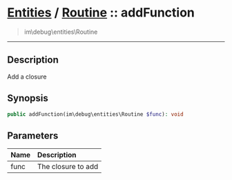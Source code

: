 # [Entities](entities.md) / [Routine](entities-Routine.md) :: addFunction
 > im\debug\entities\Routine
____

## Description
Add a closure

## Synopsis
```php
public addFunction(im\debug\entities\Routine $func): void
```

## Parameters
| Name | Description |
| :--- | :---------- |
| func | The closure to add |
